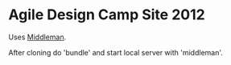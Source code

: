 
# Agile Design Camp Site 2012

Uses [Middleman](http://middlemanapp.com).

After cloning do 'bundle' and start local server with 'middleman'.

